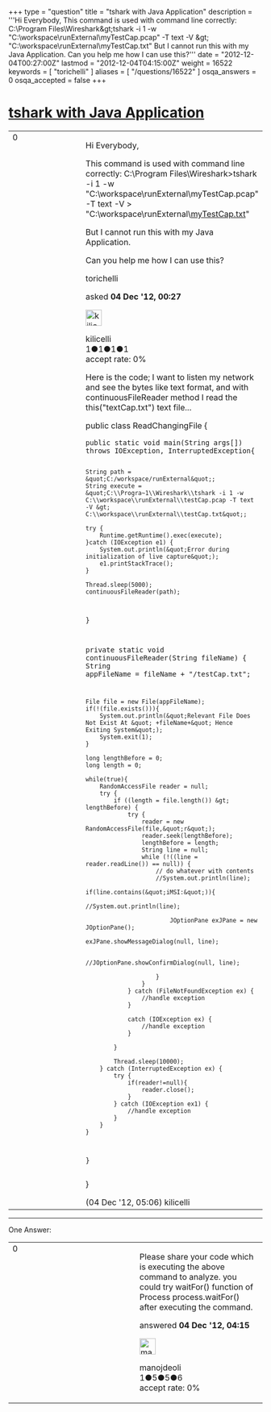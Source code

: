 +++
type = "question"
title = "tshark with Java Application"
description = '''Hi Everybody, This command is used with command line correctly: C:&#92;Program Files&#92;Wireshark&amp;gt;tshark -i 1 -w &quot;C:&#92;workspace&#92;runExternal&#92;myTestCap.pcap&quot;   -T text -V &amp;gt; &quot;C:&#92;workspace&#92;runExternal&#92;myTestCap.txt&quot; But I cannot run this with my Java Application. Can you help me how I can use this?'''
date = "2012-12-04T00:27:00Z"
lastmod = "2012-12-04T04:15:00Z"
weight = 16522
keywords = [ "torichelli" ]
aliases = [ "/questions/16522" ]
osqa_answers = 0
osqa_accepted = false
+++

<div class="headNormal">

# [tshark with Java Application](/questions/16522/tshark-with-java-application)

</div>

<div id="main-body">

<div id="askform">

<table id="question-table" style="width:100%;"><colgroup><col style="width: 50%" /><col style="width: 50%" /></colgroup><tbody><tr class="odd"><td style="width: 30px; vertical-align: top"><div class="vote-buttons"><div id="post-16522-score" class="post-score" title="current number of votes">0</div><div id="favorite-count" class="favorite-count"></div></div></td><td><div id="item-right"><div class="question-body"><p>Hi Everybody,</p><p>This command is used with command line correctly: C:\Program Files\Wireshark&gt;tshark -i 1 -w "C:\workspace\runExternal\myTestCap.pcap" -T text -V &gt; "C:\workspace\runExternal\<a href="http://myTestCap.txt">myTestCap.txt</a>"</p><p>But I cannot run this with my Java Application.</p><p>Can you help me how I can use this?</p></div><div id="question-tags" class="tags-container tags">torichelli</div><div id="question-controls" class="post-controls"></div><div class="post-update-info-container"><div class="post-update-info post-update-info-user"><p>asked <strong>04 Dec '12, 00:27</strong></p><img src="https://secure.gravatar.com/avatar/cd22dbf05dd19ca820e2b9c3e4216690?s=32&amp;d=identicon&amp;r=g" class="gravatar" width="32" height="32" alt="kilicelli&#39;s gravatar image" /><p>kilicelli<br />
<span class="score" title="1 reputation points">1</span><span title="1 badges"><span class="badge1">●</span><span class="badgecount">1</span></span><span title="1 badges"><span class="silver">●</span><span class="badgecount">1</span></span><span title="1 badges"><span class="bronze">●</span><span class="badgecount">1</span></span><br />
<span class="accept_rate" title="Rate of the user&#39;s accepted answers">accept rate:</span> <span title="kilicelli has no accepted answers">0%</span></p></div></div><div id="comments-container-16522" class="comments-container"><span id="16537"></span><div id="comment-16537" class="comment"><div id="post-16537-score" class="comment-score"></div><div class="comment-text"><p>Here is the code; I want to listen my network and see the bytes like text format, and with continuousFileReader method I read the this("textCap.txt") text file...<br />
</p><p>public class ReadChangingFile {</p><pre><code>public static void main(String args[]) throws IOException, InterruptedException{

    String path = &quot;C:/workspace/runExternal&quot;;
    String execute = &quot;C:\\Progra~1\\Wireshark\\tshark -i 1 -w C:\\workspace\\runExternal\\testCap.pcap -T text -V &gt; C:\\workspace\\runExternal\\testCap.txt&quot;;

    try { 
        Runtime.getRuntime().exec(execute); 
    }catch (IOException e1) { 
        System.out.println(&quot;Error during initialization of live capture&quot;); 
        e1.printStackTrace(); 
    }

    Thread.sleep(5000);     
    continuousFileReader(path);
}

private static void continuousFileReader(String fileName) {
    String appFileName = fileName + &quot;/testCap.txt&quot;;

    File file = new File(appFileName);
    if(!(file.exists())){
        System.out.println(&quot;Relevant File Does Not Exist At &quot; +fileName+&quot; Hence Exiting System&quot;);
        System.exit(1);
    }

    long lengthBefore = 0;
    long length = 0;

    while(true){
        RandomAccessFile reader = null;
        try {
            if ((length = file.length()) &gt; lengthBefore) {
                try {
                    reader = new RandomAccessFile(file,&quot;r&quot;);
                    reader.seek(lengthBefore);
                    lengthBefore = length;
                    String line = null;
                    while (!((line = reader.readLine()) == null)) {
                        // do whatever with contents
                        //System.out.println(line);
                        if(line.contains(&quot;iMSI:&quot;)){
                            //System.out.println(line);

                            JOptionPane exJPane = new JOptionPane();
                            exJPane.showMessageDialog(null, line);

                            //JOptionPane.showConfirmDialog(null, line);

                        }
                    }
                } catch (FileNotFoundException ex) {
                    //handle exception
                }

                catch (IOException ex) {
                    //handle exception
                }

            }

            Thread.sleep(10000);
        } catch (InterruptedException ex) {
            try {
                if(reader!=null){
                    reader.close();
                }
            } catch (IOException ex1) {
                //handle exception
            }
        }
    }
}</code></pre><p>}</p></div><div id="comment-16537-info" class="comment-info"><span class="comment-age">(04 Dec '12, 05:06)</span> kilicelli</div></div></div><div id="comment-tools-16522" class="comment-tools"></div><div class="clear"></div><div id="comment-16522-form-container" class="comment-form-container"></div><div class="clear"></div></div></td></tr></tbody></table>

------------------------------------------------------------------------

<div class="tabBar">

<span id="sort-top"></span>

<div class="headQuestions">

One Answer:

</div>

</div>

<span id="16531"></span>

<div id="answer-container-16531" class="answer">

<table style="width:100%;"><colgroup><col style="width: 50%" /><col style="width: 50%" /></colgroup><tbody><tr class="odd"><td style="width: 30px; vertical-align: top"><div class="vote-buttons"><div id="post-16531-score" class="post-score" title="current number of votes">0</div></div></td><td><div class="item-right"><div class="answer-body"><p>Please share your code which is executing the above command to analyze. you could try waitFor() function of Process process.waitFor() after executing the command.</p></div><div class="answer-controls post-controls"></div><div class="post-update-info-container"><div class="post-update-info post-update-info-user"><p>answered <strong>04 Dec '12, 04:15</strong></p><img src="https://secure.gravatar.com/avatar/97e620804d00012d2cec1885d6422a13?s=32&amp;d=identicon&amp;r=g" class="gravatar" width="32" height="32" alt="manojdeoli&#39;s gravatar image" /><p>manojdeoli<br />
<span class="score" title="1 reputation points">1</span><span title="5 badges"><span class="badge1">●</span><span class="badgecount">5</span></span><span title="5 badges"><span class="silver">●</span><span class="badgecount">5</span></span><span title="6 badges"><span class="bronze">●</span><span class="badgecount">6</span></span><br />
<span class="accept_rate" title="Rate of the user&#39;s accepted answers">accept rate:</span> <span title="manojdeoli has no accepted answers">0%</span> </br></p></div></div><div id="comments-container-16531" class="comments-container"></div><div id="comment-tools-16531" class="comment-tools"></div><div class="clear"></div><div id="comment-16531-form-container" class="comment-form-container"></div><div class="clear"></div></div></td></tr></tbody></table>

</div>

<div class="paginator-container-left">

</div>

</div>

</div>

